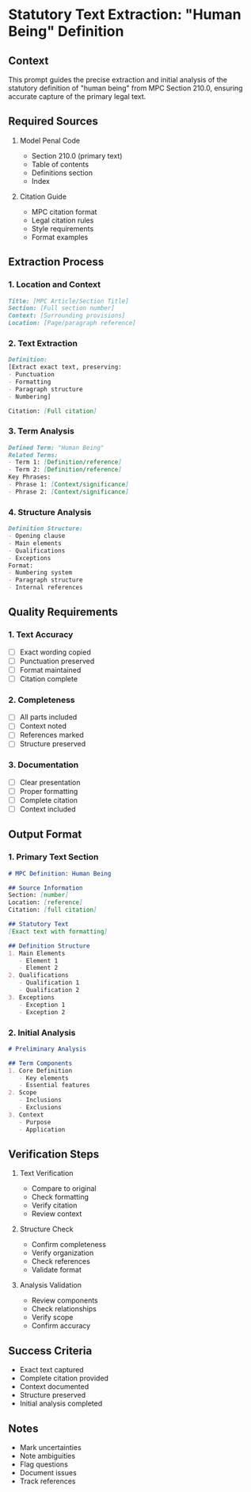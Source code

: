 # Statutory Text Extraction: "Human Being" Definition

## Context
This prompt guides the precise extraction and initial analysis of the statutory definition of "human being" from MPC Section 210.0, ensuring accurate capture of the primary legal text.

## Required Sources
1. Model Penal Code
   - Section 210.0 (primary text)
   - Table of contents
   - Definitions section
   - Index

2. Citation Guide
   - MPC citation format
   - Legal citation rules
   - Style requirements
   - Format examples

## Extraction Process

### 1. Location and Context
```markdown
Title: [MPC Article/Section Title]
Section: [Full section number]
Context: [Surrounding provisions]
Location: [Page/paragraph reference]
```

### 2. Text Extraction
```markdown
Definition:
[Extract exact text, preserving:
- Punctuation
- Formatting
- Paragraph structure
- Numbering]

Citation: [Full citation]
```

### 3. Term Analysis
```markdown
Defined Term: "Human Being"
Related Terms:
- Term 1: [Definition/reference]
- Term 2: [Definition/reference]
Key Phrases:
- Phrase 1: [Context/significance]
- Phrase 2: [Context/significance]
```

### 4. Structure Analysis
```markdown
Definition Structure:
- Opening clause
- Main elements
- Qualifications
- Exceptions
Format:
- Numbering system
- Paragraph structure
- Internal references
```

## Quality Requirements

### 1. Text Accuracy
- [ ] Exact wording copied
- [ ] Punctuation preserved
- [ ] Format maintained
- [ ] Citation complete

### 2. Completeness
- [ ] All parts included
- [ ] Context noted
- [ ] References marked
- [ ] Structure preserved

### 3. Documentation
- [ ] Clear presentation
- [ ] Proper formatting
- [ ] Complete citation
- [ ] Context included

## Output Format

### 1. Primary Text Section
```markdown
# MPC Definition: Human Being

## Source Information
Section: [number]
Location: [reference]
Citation: [full citation]

## Statutory Text
[Exact text with formatting]

## Definition Structure
1. Main Elements
   - Element 1
   - Element 2
2. Qualifications
   - Qualification 1
   - Qualification 2
3. Exceptions
   - Exception 1
   - Exception 2
```

### 2. Initial Analysis
```markdown
# Preliminary Analysis

## Term Components
1. Core Definition
   - Key elements
   - Essential features
2. Scope
   - Inclusions
   - Exclusions
3. Context
   - Purpose
   - Application
```

## Verification Steps
1. Text Verification
   - Compare to original
   - Check formatting
   - Verify citation
   - Review context

2. Structure Check
   - Confirm completeness
   - Verify organization
   - Check references
   - Validate format

3. Analysis Validation
   - Review components
   - Check relationships
   - Verify scope
   - Confirm accuracy

## Success Criteria
- Exact text captured
- Complete citation provided
- Context documented
- Structure preserved
- Initial analysis completed

## Notes
- Mark uncertainties
- Note ambiguities
- Flag questions
- Document issues
- Track references 
